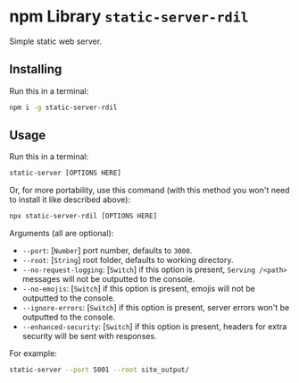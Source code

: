 # npm Library `static-server-rdil`

Simple static web server.

## Installing

Run this in a terminal:

```bash
npm i -g static-server-rdil
```

## Usage

Run this in a terminal:

```bash
static-server [OPTIONS HERE]
```

Or, for more portability, use this command (with this method you won't need to install it like described above):

```bash
npx static-server-rdil [OPTIONS HERE]
```

Arguments (all are optional):

* `--port`: [`Number`] port number, defaults to `3000`.
* `--root`: [`String`] root folder, defaults to working directory.
* `--no-request-logging`: [`Switch`] if this option is present, `Serving /<path>` messages will not be outputted to the console.
* `--no-emojis`: [`Switch`] if this option is present, emojis will not be outputted to the console.
* `--ignore-errors`: [`Switch`] if this option is present, server errors won't be outputted to the console.
* `--enhanced-security`: [`Switch`] if this option is present, headers for extra security will be sent with responses.

For example:

```bash
static-server --port 5001 --root site_output/
```
